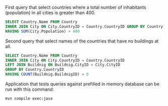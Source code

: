 First query that select countries where a total number of inhabitants (population) in all cities is greater than 400.

``` sql
SELECT Country.Name FROM Country
INNER JOIN City ON City.CountryID = Country.CountryID GROUP BY Country.CountryID
HAVING SUM(City.Population) > 400
```

Second query that select names of the countries that have no buildings at all.

``` sql
SELECT Country.Name FROM Country
INNER JOIN City ON City.CountryID = Country.CountryID
LEFT JOIN Buildnig ON Buildnig.CityID = City.CityID
GROUP BY Country.CountryID
HAVING COUNT(Buildnig.BuildnigID) = 0
```

Application that tests queries against prefilled in memory database can be run with this command:
```
mvn compile exec:java
```
